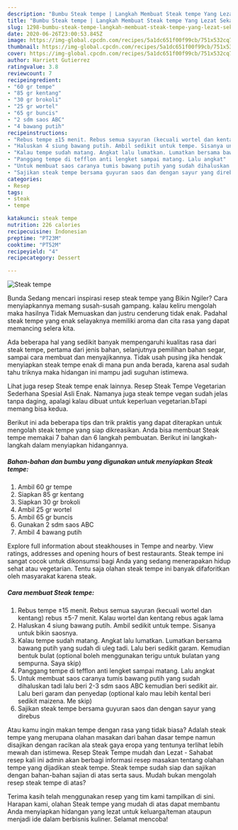 ```yaml
---
description: "Bumbu Steak tempe | Langkah Membuat Steak tempe Yang Lezat Sekali"
title: "Bumbu Steak tempe | Langkah Membuat Steak tempe Yang Lezat Sekali"
slug: 1298-bumbu-steak-tempe-langkah-membuat-steak-tempe-yang-lezat-sekali
date: 2020-06-26T23:00:53.845Z
image: https://img-global.cpcdn.com/recipes/5a1dc651f00f99cb/751x532cq70/steak-tempe-foto-resep-utama.jpg
thumbnail: https://img-global.cpcdn.com/recipes/5a1dc651f00f99cb/751x532cq70/steak-tempe-foto-resep-utama.jpg
cover: https://img-global.cpcdn.com/recipes/5a1dc651f00f99cb/751x532cq70/steak-tempe-foto-resep-utama.jpg
author: Harriett Gutierrez
ratingvalue: 3.8
reviewcount: 7
recipeingredient:
- "60 gr tempe"
- "85 gr kentang"
- "30 gr brokoli"
- "25 gr wortel"
- "65 gr buncis"
- "2 sdm saos ABC"
- "4 bawang putih"
recipeinstructions:
- "Rebus tempe ±15 menit. Rebus semua sayuran (kecuali wortel dan kentang) rebus ±5-7 menit. Kalau wortel dan kentang rebus agak lama"
- "Haluskan 4 siung bawang putih. Ambil sedikit untuk tempe. Sisanya untuk bikin saosnya."
- "Kalau tempe sudah matang. Angkat lalu lumatkan. Lumatkan bersama bawang putih yang sudah di uleg tadi. Lalu beri sedikit garam. Kemudian bentuk bulat (optional boleh menggunakan terigu untuk bulatan yang sempurna. Saya skip)"
- "Panggang tempe di tefflon anti lengket sampai matang. Lalu angkat"
- "Untuk membuat saos caranya tumis bawang putih yang sudah dihaluskan tadi lalu beri 2-3 sdm saos ABC kemudian beri sedikit air. Lalu beri garam dan penyedap (optional kalo mau lebih kental beri sedikit maizena. Me skip)"
- "Sajikan steak tempe bersama guyuran saos dan dengan sayur yang direbus"
categories:
- Resep
tags:
- steak
- tempe

katakunci: steak tempe 
nutrition: 226 calories
recipecuisine: Indonesian
preptime: "PT23M"
cooktime: "PT52M"
recipeyield: "4"
recipecategory: Dessert

---
```



![Steak tempe](https://img-global.cpcdn.com/recipes/5a1dc651f00f99cb/751x532cq70/steak-tempe-foto-resep-utama.jpg)

Bunda Sedang mencari inspirasi resep steak tempe yang Bikin Ngiler? Cara menyiapkannya memang susah-susah gampang. kalau keliru mengolah maka hasilnya Tidak Memuaskan dan justru cenderung tidak enak. Padahal steak tempe yang enak selayaknya memiliki aroma dan cita rasa yang dapat memancing selera kita.

Ada beberapa hal yang sedikit banyak mempengaruhi kualitas rasa dari steak tempe, pertama dari jenis bahan, selanjutnya pemilihan bahan segar, sampai cara membuat dan menyajikannya. Tidak usah pusing jika hendak menyiapkan steak tempe enak di mana pun anda berada, karena asal sudah tahu triknya maka hidangan ini mampu jadi suguhan istimewa.

Lihat juga resep Steak tempe enak lainnya. Resep Steak Tempe Vegetarian Sederhana Spesial Asli Enak. Namanya juga steak tempe vegan sudah jelas tanpa daging, apalagi kalau dibuat untuk keperluan vegetarian.bTapi memang bisa kedua.


Berikut ini ada beberapa tips dan trik praktis yang dapat diterapkan untuk mengolah steak tempe yang siap dikreasikan. Anda bisa membuat Steak tempe memakai 7 bahan dan 6 langkah pembuatan. Berikut ini langkah-langkah dalam menyiapkan hidangannya.

<!--inarticleads1-->

##### Bahan-bahan dan bumbu yang digunakan untuk menyiapkan Steak tempe:

1. Ambil 60 gr tempe
1. Siapkan 85 gr kentang
1. Siapkan 30 gr brokoli
1. Ambil 25 gr wortel
1. Ambil 65 gr buncis
1. Gunakan 2 sdm saos ABC
1. Ambil 4 bawang putih


Explore full information about steakhouses in Tempe and nearby. View ratings, addresses and opening hours of best restaurants. Steak tempe ini sangat cocok untuk dikonsumsi bagi Anda yang sedang menerapakan hidup sehat atau vegetarian. Tentu saja olahan steak tempe ini banyak difaforitkan oleh masyarakat karena steak. 

<!--inarticleads2-->

##### Cara membuat Steak tempe:

1. Rebus tempe ±15 menit. Rebus semua sayuran (kecuali wortel dan kentang) rebus ±5-7 menit. Kalau wortel dan kentang rebus agak lama
1. Haluskan 4 siung bawang putih. Ambil sedikit untuk tempe. Sisanya untuk bikin saosnya.
1. Kalau tempe sudah matang. Angkat lalu lumatkan. Lumatkan bersama bawang putih yang sudah di uleg tadi. Lalu beri sedikit garam. Kemudian bentuk bulat (optional boleh menggunakan terigu untuk bulatan yang sempurna. Saya skip)
1. Panggang tempe di tefflon anti lengket sampai matang. Lalu angkat
1. Untuk membuat saos caranya tumis bawang putih yang sudah dihaluskan tadi lalu beri 2-3 sdm saos ABC kemudian beri sedikit air. Lalu beri garam dan penyedap (optional kalo mau lebih kental beri sedikit maizena. Me skip)
1. Sajikan steak tempe bersama guyuran saos dan dengan sayur yang direbus


Atau kamu ingin makan tempe dengan rasa yang tidak biasa? Adalah steak tempe yang merupana olahan masakan dari bahan dasar tempe namun disajikan dengan racikan ala steak gaya eropa yang tentunya terlihat lebih mewah dan istimewa. Resep Steak Tempe mudah dan Lezat - Sahabat resep kali ini admin akan berbagi informasi resep masakan tentang olahan tempe yang dijadikan steak tempe. Steak tempe sudah siap dan sajikan dengan bahan-bahan sajian di atas serta saus. Mudah bukan mengolah resep steak tempe di atas? 

Terima kasih telah menggunakan resep yang tim kami tampilkan di sini. Harapan kami, olahan Steak tempe yang mudah di atas dapat membantu Anda menyiapkan hidangan yang lezat untuk keluarga/teman ataupun menjadi ide dalam berbisnis kuliner. Selamat mencoba!
